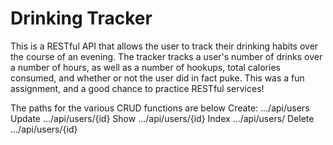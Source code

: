 # Drinking Tracker
This is a RESTful API that allows the user to track their drinking habits over the
course of an evening. The tracker tracks a user's number of drinks over a number of hours,
as well as a number of hookups, total calories consumed, and whether or not the user did
in fact puke. This was a fun assignment, and a good chance to practice RESTful services!

The paths for the various CRUD functions are below
Create:
.../api/users
Update
.../api/users/{id}
Show
.../api/users/{id}
Index
.../api/users/
Delete
.../api/users/{id}
